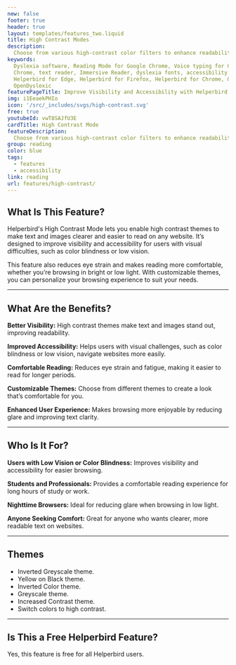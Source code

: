 ```yaml
---
new: false
footer: true
header: true
layout: templates/features_two.liquid
title: High Contrast Modes
description:
  Choose from various high-contrast color filters to enhance readability and reduce eye strain.
keywords:
  Dyslexia software, Reading Mode for Google Chrome, Voice typing for Chrome, Text to speech for
  Chrome, text reader, Immersive Reader, dyslexia fonts, accessibility software, dyslexia software,
  Helperbird for Edge, Helperbird for Firefox, Helperbird for Chrome, Opendyslexic for Chrome,
  OpenDyslexic
featurePageTitle: Improve Visibility and Accessibility with Helperbird's High Contrast Mode
img: i1EeaekPHIo
icon: '/src/_includes/svgs/high-contrast.svg'
free: true
youtubeId: vwT8SAJfU3E
cardTitle: High Contrast Mode
featureDescription:
  Choose from various high-contrast color filters to enhance readability and reduce eye strain.
group: reading
color: blue
tags:
  - features
  - accessibility
link: reading
url: features/high-contrast/
---
```



## What Is This Feature?

Helperbird's High Contrast Mode lets you enable high contrast themes to make text and images clearer and easier to read on any website. It’s designed to improve visibility and accessibility for users with visual difficulties, such as color blindness or low vision.

This feature also reduces eye strain and makes reading more comfortable, whether you’re browsing in bright or low light. With customizable themes, you can personalize your browsing experience to suit your needs.

---

## What Are the Benefits?


**Better Visibility:** High contrast themes make text and images stand out, improving readability.  

**Improved Accessibility:** Helps users with visual challenges, such as color blindness or low vision, navigate websites more easily.  

**Comfortable Reading:** Reduces eye strain and fatigue, making it easier to read for longer periods.  

**Customizable Themes:** Choose from different themes to create a look that’s comfortable for you.  

**Enhanced User Experience:** Makes browsing more enjoyable by reducing glare and improving text clarity.

---

## Who Is It For?


**Users with Low Vision or Color Blindness:** Improves visibility and accessibility for easier browsing.  

**Students and Professionals:** Provides a comfortable reading experience for long hours of study or work.  

**Nighttime Browsers:** Ideal for reducing glare when browsing in low light.  

**Anyone Seeking Comfort:** Great for anyone who wants clearer, more readable text on websites.

---

## Themes

- Inverted Greyscale theme.  
- Yellow on Black theme.  
- Inverted Color theme.  
- Greyscale theme.  
- Increased Contrast theme.  
- Switch colors to high contrast.  

---

## Is This a Free Helperbird Feature?

Yes, this feature is free for all Helperbird users.
